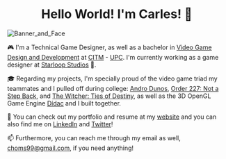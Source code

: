 <h1 align="center">
Hello World! I'm Carles! 👋
</h1>

![Banner_and_Face](https://user-images.githubusercontent.com/36209557/138743918-2fccdbb5-8a19-4c9b-877b-9f4a8a93ae25.png)

🎮 I'm a Technical Game Designer, as well as a bachelor in [Video Game Design and Development](https://www.citm.upc.edu/ing/estudis/grau-videojocs-bcn/) at [CITM](https://www.citm.upc.edu/ing/) - [UPC](https://www.upc.edu/en?set_language=en). I'm currently working as a game designer at [Starloop Studios](https://starloopstudios.com/) 🚀.

🎓 Regarding my projects, I'm specially proud of the video game triad my teammates and I pulled off during college: [Andro Dunos](https://github.com/ch0m5/Project_1), [Order 227: Not a Step Back](https://github.com/ChillChiliStudio/Order227), and [The Witcher: Ties of Destiny](https://github.com/Broken-Gem-Studio/The-Witcher-Ties-of-Destiny), as well as the 3D OpenGL Game Engine [Dídac](https://github.com/DidacRomero) and I built together.

💼 You can check out my portfolio and resume at my [website](https://www.carleshoms.com/) and you can also find me on [LinkedIn](https://www.linkedin.com/feed/) and [Twitter](https://twitter.com/ch0m5_exe)!

📫 Furthermore, you can reach me through my email as well, <choms99@gmail.com>, if you need anything!
